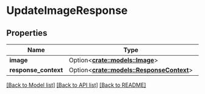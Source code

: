# UpdateImageResponse

## Properties

Name | Type | Description | Notes
------------ | ------------- | ------------- | -------------
**image** | Option<[**crate::models::Image**](Image.md)> |  | [optional]
**response_context** | Option<[**crate::models::ResponseContext**](ResponseContext.md)> |  | [optional]

[[Back to Model list]](../README.md#documentation-for-models) [[Back to API list]](../README.md#documentation-for-api-endpoints) [[Back to README]](../README.md)



